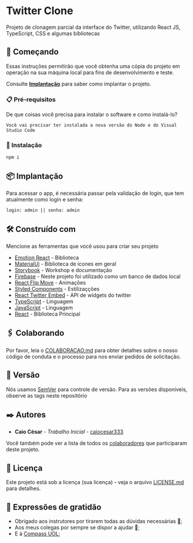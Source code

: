 # Twitter Clone

Projeto de clonagem parcial da interface do Twitter, utilizando React JS, TypeScript, CSS e algumas bibliotecas

## 🚀 Começando

Essas instruções permitirão que você obtenha uma cópia do projeto em operação na sua máquina local para fins de desenvolvimento e teste.

Consulte **[Implantação](#-implanta%C3%A7%C3%A3o)** para saber como implantar o projeto.


### 📋 Pré-requisitos

De que coisas você precisa para instalar o software e como instalá-lo?

```
Você vai precisar ter instalada a nova versão do Node e do Visual Studio Code
```

### 🔧 Instalação

```
npm i
```

## 📦 Implantação

Para acessar o app, é necessária passar pela validação de login, que tem atualmente como login e senha: 


```
login: admin || senha: admin
```

## 🛠️ Construído com

Mencione as ferramentas que você usou para criar seu projeto

* [Emotion React](https://emotion.sh/docs/introduction) - Biblioteca
* [MaterialUi](https://mui.com/) - Biblioteca de icones em geral
* [Storybook](https://storybook.js.org/) - Workshop e documentação
* [Firebase](https://firebase.google.com/) - Neste projeto foi utilizado como um banco de dados local
* [React Flip Move](https://www.npmjs.com/package/react-flip-move) - Animações 
* [Styled Components](https://styled-components.com/) - Estilizaçções
* [React Twitter Embed](https://www.npmjs.com/package/react-twitter-embed) - API de widgets do twitter
* [TypeScript](https://www.typescriptlang.org/) - Linguagem
* [JavaScript](https://www.javascript.com/) - Linguagem
* [React](https://reactjs.org/) - Biblioteca Principal

## 🖇️ Colaborando

Por favor, leia o [COLABORACAO.md](https://gist.github.com/usuario/linkParaInfoSobreContribuicoes) para obter detalhes sobre o nosso código de conduta e o processo para nos enviar pedidos de solicitação.

## 📌 Versão

Nós usamos [SemVer](http://semver.org/) para controle de versão. Para as versões disponíveis, observe as tags neste repositório

## ✒️ Autores

* **Caio César** - *Trabalho Inicial* - [caiocesar333](https://github.com/caiocesar333)

Você também pode ver a lista de todos os [colaboradores](https://github.com/usuario/projeto/colaboradores) que participaram deste projeto.

## 📄 Licença

Este projeto está sob a licença (sua licença) - veja o arquivo [LICENSE.md](https://github.com/usuario/projeto/licenca) para detalhes.

## 🎁 Expressões de gratidão


* Obrigado aos instrutores por tirarem todas as dúvidas necessárias 📢;
* Aos meus colegas por sempre se dispor a ajudar 🍺;
* E à [Compass UOL](https://compass.uol/pt/home/);

